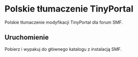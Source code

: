 # Polskie tłumaczenie TinyPortal
Polskie tłumaczenie modyfikacji TinyPortal dla forum SMF.

## Uruchomienie
Pobierz i wypakuj do głównego katalogu z instalacją SMF.
